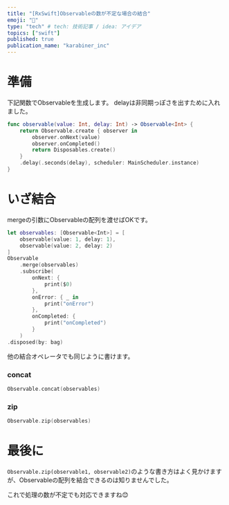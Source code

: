 ```yaml
---
title: "[RxSwift]Observableの数が不定な場合の結合"
emoji: "🐾"
type: "tech" # tech: 技術記事 / idea: アイデア
topics: ["swift"]
published: true
publication_name: "karabiner_inc"
---
```

# 準備
下記関数でObservableを生成します。
delayは非同期っぽさを出すために入れました。
```swift
func observable(value: Int, delay: Int) -> Observable<Int> {
    return Observable.create { observer in
        observer.onNext(value)
        observer.onCompleted()
        return Disposables.create()
    }
    .delay(.seconds(delay), scheduler: MainScheduler.instance)
}
```

# いざ結合
mergeの引数にObservableの配列を渡せばOKです。

```swift
let observables: [Observable<Int>] = [
    observable(value: 1, delay: 1),
    observable(value: 2, delay: 2)
]
Observable
    .merge(observables)
    .subscribe(
        onNext: {
            print($0)
        },
        onError: { _ in
            print("onError")
        },
        onCompleted: {
            print("onCompleted")
        }
    )
.disposed(by: bag)
```


他の結合オペレータでも同じように書けます。
### concat
```swift
Observable.concat(observables)
```

### zip
```swift
Observable.zip(observables)
```

# 最後に
`Observable.zip(observable1, observable2)`のような書き方はよく見かけますが、Observableの配列を結合できるのは知りませんでした。

これで処理の数が不定でも対応できますね😊